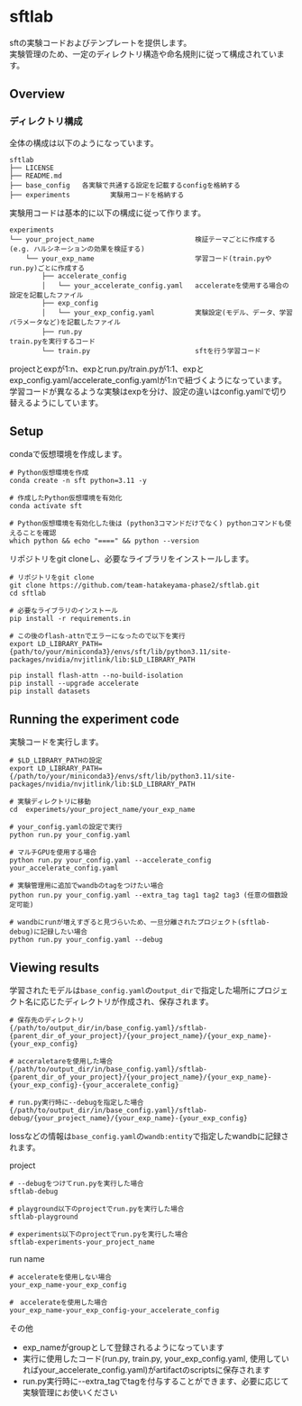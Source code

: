 # sftlab
sftの実験コードおよびテンプレートを提供します。  
実験管理のため、一定のディレクトリ構造や命名規則に従って構成されています。

## Overview
### ディレクトリ構成
全体の構成は以下のようになっています。
```
sftlab
├── LICENSE
├── README.md
├── base_config   各実験で共通する設定を記載するconfigを格納する
├── experiments　　　　　　実験用コードを格納する
```
実験用コードは基本的に以下の構成に従って作ります。
```
experiments                  
└── your_project_name                         検証テーマごとに作成する(e.g. ハルシネーションの効果を検証する)
    └── your_exp_name                         学習コード(train.pyやrun.py)ごとに作成する
        ├── accelerate_config
        │   └── your_accelerate_config.yaml   accelerateを使用する場合の設定を記載したファイル
        ├── exp_config
        │   └── your_exp_config.yaml          実験設定(モデル、データ、学習パラメータなど)を記載したファイル
        ├── run.py　　　　　　　　　　　　　　　　　　　　　　　　　　　　　　　　　　　　　　　　　　　　　　　　　　　　　　　　　train.pyを実行するコード
        └── train.py                          sftを行う学習コード
```
projectとexpが1:n、expとrun.py/train.pyが1:1、expとexp_config.yaml/accelerate_config.yamlが1:nで紐づくようになっています。  
学習コードが異なるような実験はexpを分け、設定の違いはconfig.yamlで切り替えるようにしています。 

## Setup
condaで仮想環境を作成します。
```
# Python仮想環境を作成
conda create -n sft python=3.11 -y

# 作成したPython仮想環境を有効化
conda activate sft

# Python仮想環境を有効化した後は (python3コマンドだけでなく) pythonコマンドも使えることを確認
which python && echo "====" && python --version
```
リポジトリをgit cloneし、必要なライブラリをインストールします。
```
# リポジトリをgit clone
git clone https://github.com/team-hatakeyama-phase2/sftlab.git
cd sftlab

# 必要なライブラリのインストール
pip install -r requirements.in 

# この後のflash-attnでエラーになったので以下を実行
export LD_LIBRARY_PATH={path/to/your/miniconda3}/envs/sft/lib/python3.11/site-packages/nvidia/nvjitlink/lib:$LD_LIBRARY_PATH

pip install flash-attn --no-build-isolation
pip install --upgrade accelerate
pip install datasets
```
## Running the experiment code
実験コードを実行します。
```
# $LD_LIBRARY_PATHの設定
export LD_LIBRARY_PATH={/path/to/your/miniconda3}/envs/sft/lib/python3.11/site-packages/nvidia/nvjitlink/lib:$LD_LIBRARY_PATH

# 実験ディレクトリに移動
cd  experimets/your_project_name/your_exp_name

# your_config.yamlの設定で実行
python run.py your_config.yaml

# マルチGPUを使用する場合
python run.py your_config.yaml --accelerate_config your_accelerate_config.yaml

# 実験管理用に追加でwandbのtagをつけたい場合
python run.py your_config.yaml --extra_tag tag1 tag2 tag3 (任意の個数設定可能)

# wandbにrunが増えすぎると見づらいため、一旦分離されたプロジェクト(sftlab-debug)に記録したい場合
python run.py your_config.yaml --debug
```

## Viewing results
学習されたモデルは`base_config.yaml`の`output_dir`で指定した場所にプロジェクト名に応じたディレクトリが作成され、保存されます。  
```
# 保存先のディレクトリ
{/path/to/output_dir/in/base_config.yaml}/sftlab-{parent_dir_of_your_project}/{your_project_name}/{your_exp_name}-{your_exp_config}

# acceraletareを使用した場合
{/path/to/output_dir/in/base_config.yaml}/sftlab-{parent_dir_of_your_project}/{your_project_name}/{your_exp_name}-{your_exp_config}-{your_acceralete_config}

# run.py実行時に--debugを指定した場合
{/path/to/output_dir/in/base_config.yaml}/sftlab-debug/{your_project_name}/{your_exp_name}-{your_exp_config}
```

lossなどの情報は`base_config.yaml`の`wandb:entity`で指定したwandbに記録されます。  

project
```
# --debugをつけてrun.pyを実行した場合
sftlab-debug

# playground以下のprojectでrun.pyを実行した場合
sftlab-playground

# experiments以下のprojectでrun.pyを実行した場合
sftlab-experiments-your_project_name
```

run name
```
# accelerateを使用しない場合
your_exp_name-your_exp_config

#　accelerateを使用した場合
your_exp_name-your_exp_config-your_accelerate_config
```

その他
- exp_nameがgroupとして登録されるようになっています
- 実行に使用したコード(run.py, train.py, your_exp_config.yaml, 使用していればyour_accelerate_config.yaml)がartifactのscriptsに保存されます
- run.py実行時に--extra_tagでtagを付与することができます、必要に応じて実験管理にお使いください


